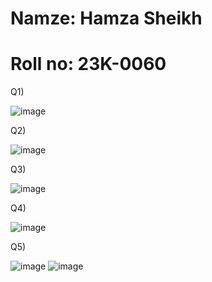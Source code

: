 # Namze: Hamza Sheikh
# Roll no: 23K-0060

Q1)

![image](https://github.com/hamza26051/pftheoryfall/assets/142868640/4e79578f-01d4-46c7-a9ac-2ccd96baf062)

Q2)

![image](https://github.com/hamza26051/pftheoryfall/assets/142868640/2170c9c2-5b00-40f0-b975-9d5b752ef181)

Q3) 

![image](https://github.com/hamza26051/pftheoryfall/assets/142868640/4f650e53-7c48-45b5-bd57-8bbe0785cb40)

Q4)

![image](https://github.com/hamza26051/pftheoryfall/assets/142868640/2a66755f-32da-4138-9146-1e87686a350e)




Q5)

![image](https://github.com/hamza26051/pftheoryfall/assets/142868640/1087ab09-2a9f-4498-81c0-235b8d5a2637)
![image](https://github.com/hamza26051/pftheoryfall/assets/142868640/346de746-a271-437a-a935-608c57fad031)



